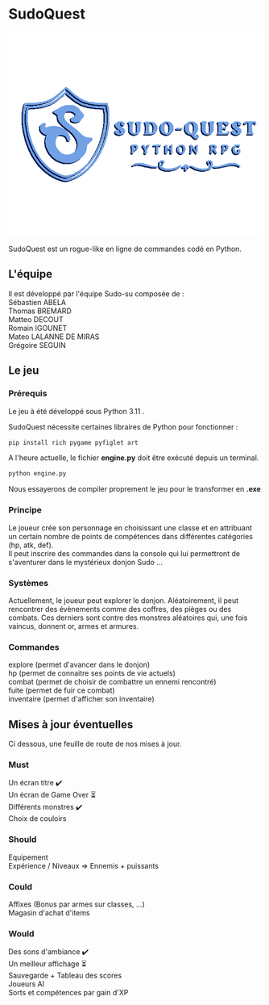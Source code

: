 # SudoQuest

![image info](./img\logo.png)

SudoQuest est un rogue-like en ligne de commandes codé en Python.

## L'équipe

Il est développé par l'équipe Sudo-su composée de :  
Sébastien ABELA  
Thomas BREMARD  
Matteo DECOUT  
Romain IGOUNET  
Mateo LALANNE DE MIRAS  
Grégoire SEGUIN  

## Le jeu

### Prérequis

Le jeu à été développé sous Python 3.11 .

SudoQuest nécessite certaines libraires de Python pour fonctionner :

```sh
pip install rich pygame pyfiglet art
```

A l'heure actuelle, le fichier **engine.py** doit être exécuté depuis un terminal.

```sh
python engine.py
```

Nous essayerons de compiler proprement le jeu pour le transformer en **.exe**

### Principe

Le joueur crée son personnage en choisissant une classe et en attribuant un certain nombre de points de compétences dans différentes catégories (hp, atk, def).  
Il peut inscrire des commandes dans la console qui lui permettront de s'aventurer dans le mystérieux donjon Sudo …

### Systèmes

Actuellement, le joueur peut explorer le donjon. Aléatoirement, il peut rencontrer des évènements comme des coffres, des pièges ou des combats. Ces derniers sont contre des monstres aléatoires qui, une fois vaincus, donnent or, armes et armures.

### Commandes

explore (permet d'avancer dans le donjon)  
hp (permet de connaitre ses points de vie actuels)  
combat (permet de choisir de combattre un ennemi rencontré)  
fuite (permet de fuir ce combat)  
inventaire (permet d'afficher son inventaire)  

## Mises à jour éventuelles

Ci dessous, une feuille de route de nos mises à jour.

### Must

Un écran titre ✔️  
Un écran de Game Over ⏳  
Différents monstres ✔️  
Choix de couloirs  

### Should

Equipement  
Expérience / Niveaux => Ennemis + puissants

### Could

Affixes (Bonus par armes sur classes, ...)  
Magasin d'achat d'items  

### Would

Des sons d'ambiance ✔️  
Un meilleur affichage ⏳  
Sauvegarde + Tableau des scores  
Joueurs AI  
Sorts et compétences par gain d'XP  
